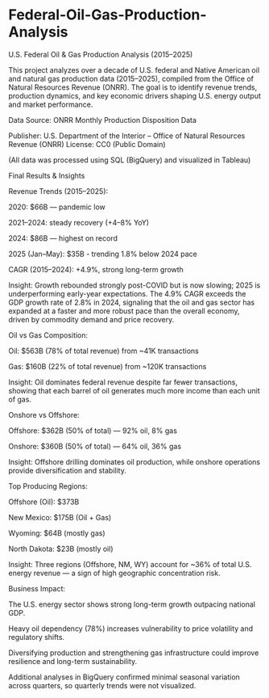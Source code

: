 # Federal-Oil-Gas-Production-Analysis

U.S. Federal Oil & Gas Production Analysis (2015–2025)

This project analyzes over a decade of U.S. federal and Native American oil and natural gas production data (2015–2025), compiled from the Office of Natural Resources Revenue (ONRR). The goal is to identify revenue trends, production dynamics, and key economic drivers shaping U.S. energy output and market performance.

Data Source: ONRR Monthly Production Disposition Data

Publisher: U.S. Department of the Interior – Office of Natural Resources Revenue (ONRR)
License: CC0 (Public Domain)

(All data was processed using SQL (BigQuery) and visualized in Tableau)

Final Results & Insights

Revenue Trends (2015–2025):

2020: $66B — pandemic low

2021–2024: steady recovery (+4–8% YoY)

2024: $86B — highest on record

2025 (Jan–May): $35B - trending 1.8% below 2024 pace

CAGR (2015–2024): +4.9%, strong long-term growth

Insight: Growth rebounded strongly post-COVID but is now slowing; 2025 is underperforming early-year expectations. The 4.9% CAGR exceeds the GDP growth rate of 2.8% in 2024, signaling that the oil and gas sector has expanded at a faster and more robust pace than the overall economy, driven by commodity demand and price recovery.

Oil vs Gas Composition:

Oil: $563B (78% of total revenue) from ~41K transactions

Gas: $160B (22% of total revenue) from ~120K transactions

Insight: Oil dominates federal revenue despite far fewer transactions, showing that each barrel of oil generates much more income than each unit of gas.

Onshore vs Offshore:

Offshore: $362B (50% of total) — 92% oil, 8% gas

Onshore: $360B (50% of total) — 64% oil, 36% gas

Insight: Offshore drilling dominates oil production, while onshore operations provide diversification and stability.

Top Producing Regions:

Offshore (Oil): $373B

New Mexico: $175B (Oil + Gas)

Wyoming: $64B (mostly gas)

North Dakota: $23B (mostly oil)

Insight: Three regions (Offshore, NM, WY) account for ~36% of total U.S. energy revenue — a sign of high geographic concentration risk.

Business Impact:

The U.S. energy sector shows strong long-term growth outpacing national GDP.

Heavy oil dependency (78%) increases vulnerability to price volatility and regulatory shifts.


Diversifying production and strengthening gas infrastructure could improve resilience and long-term sustainability.

Additional analyses in BigQuery confirmed minimal seasonal variation across quarters, so quarterly trends were not visualized.
